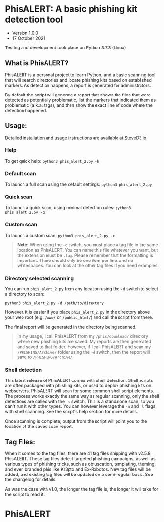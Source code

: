 # PhisALERT: A basic phishing kit detection tool

* Version 1.0.0
* 17 October 2021

Testing and development took place on Python 3.7.3 (Linux)

## What is PhisALERT?
PhisALERT is a personal project to learn Python, and a basic scanning tool that will search directories and locate phishing kits based on established markers. As detection happens, a report is generated for administrators.

By default the script will generate a report that shows the files that were detected as potentially problematic, list the markers that indicated them as problematic (a.k.a. tags), and then show the exact line of code where the detection happened.


## Usage:

Detailed [installation and usage instructions](https://steved3.io/data/Kit-Hunter-2.0-Getting-Started/2021/09/07/) are available at SteveD3.io

### Help
To get quick help: `python3 phis_alert_2.py -h`

### Default scan
To launch a full scan using the default settings:
`python3 phis_alert_2.py`

### Quick scan
To launch a quick scan, using minimal detection rules:
`python3 phis_alert_2.py -q`

### Custom scan
To launch a custom scan:
`python3 phis_alert_2.py -c`

>**Note:** When using the `-c` switch, you must place a tag file in the same location as PhisALERT. You can name this file whatever you want, but the extension must be `.tag`. Please remember that the formatting is important. There should only be one item per line, and no whitespaces. You can look at the other tag files if you need examples.

### Directory selected scanning
You can run `phis_alert_2.py` from any location using the `-d` switch to select a directory to scan:

`python3 phis_alert_2.py -d /path/to/directory`

However, it is easier if you place `phis_alert_2.py` in the directory above your web root (e.g. `/www/` or `/public_html/`) and call the script from there.

The final report will be generated in the directory being scanned.

>In my usage, I call PhisALERT from my `/phis/download/` directory where new phishing kits are saved. My reports are then generated and saved to that folder. However, if I call PhisALERT and scan my `/PHISHING/Archive/` folder using the `-d` switch, then the report will save to `/PHISHING/Archive/`.

### Shell detection
This latest release of PhisALERT comes with shell detection. Shell scripts are often packaged with phishing kits, or used to deploy phishing kits on webservers. PhisALERT will scan for some common shell script elements. The process works exactly the same way as regular scanning, only the shell detections are called with the `-s` switch. This is a standalone scan, so you can't run it with other types. You can however leverage the `-m` and `-l` flags with shell scanning. See the script's help section for more details.

Once scanning is complete, output from the script will point you to the location of the saved scan report.

## Tag Files:

When it comes to the tag files, there are 41 tag files shipping with v2.5.8 PhisALERT. These tag files detect targeted phishing campaigns, as well as various types of phishing tricks, such as obfuscation, templating, theming, and even branded phis like Kr3pto and Ex-Robotos. New tag files will be added, and existing tag files will be updated on a semi-regular basis. See the changelog for details.

As was the case with v1.0, the longer the tag file is, the longer it will take for the script to read it.
# PhisALERT
